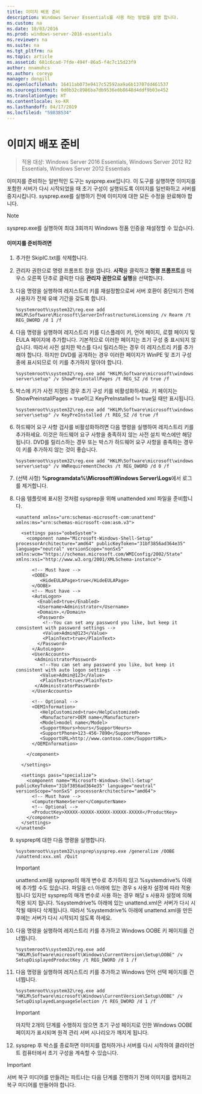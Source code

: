 ```yaml
---
title: 이미지 배포 준비
description: Windows Server Essentials를 사용 하는 방법을 설명 합니다.
ms.custom: na
ms.date: 10/03/2016
ms.prod: windows-server-2016-essentials
ms.reviewer: na
ms.suite: na
ms.tgt_pltfrm: na
ms.topic: article
ms.assetid: 681c6cad-7fde-494f-86a5-f4c7c15d23f9
author: nnamuhcs
ms.author: coreyp
manager: dongill
ms.openlocfilehash: 16411ab073e9417c52592aa9a6b13707dd461537
ms.sourcegitcommit: 0d0b32c8986ba7db9536e0b8648d4ddf9b03e452
ms.translationtype: HT
ms.contentlocale: ko-KR
ms.lasthandoff: 04/17/2019
ms.locfileid: "59838534"
---
```

# <a name="preparing-the-image-for-deployment"></a>이미지 배포 준비

>적용 대상: Windows Server 2016 Essentials, Windows Server 2012 R2 Essentials, Windows Server 2012 Essentials

이미지를 준비하는 일반적인 도구는 sysprep.exe입니다. 이 도구를 실행하면 이미지를 포함한 서버가 다시 시작되었을 때 초기 구성이 실행되도록 이미지를 일반화하고 서버를 중지시킵니다. sysprep.exe를 실행하기 전에 이미지에 대한 모든 수정을 완료해야 합니다.  
  
> [!NOTE]
>  sysprep.exe를 실행하여 최대 3회까지 Windows 정품 인증을 재설정할 수 있습니다.  
  
#### <a name="to-prepare-the-image"></a>이미지를 준비하려면  
  
1.  추가한 SkipIC.txt를 삭제합니다.  
  
2.  관리자 권한으로 명령 프롬프트 창을 엽니다. **시작**을 클릭하고 **명령 프롬프트**를 마우스 오른쪽 단추로 클릭한 다음 **관리자 권한으로 실행**을 선택합니다.  
  
3.  다음 명령을 실행하여 레지스트리 키를 재설정함으로써 서버 호환이 중단되기 전에 사용자가 전체 유예 기간을 갖도록 합니다.  
  
    ```  
    %systemroot%\system32\reg.exe add HKLM\Software\Microsoft\ServerInfrastructureLicensing /v Rearm /t REG_DWORD /d 1 /f  
    ```  
  
4.  다음 명령을 실행하여 레지스트리 키를 디스플레이 키, 언어 페이지, 로캘 페이지 및 EULA 페이지에 추가합니다. 기본적으로 이러한 페이지는 초기 구성 중 표시되지 않습니다. 따라서 사전 설치한 박스를 다시 릴리스하는 경우 이 레지스트리 키를 추가해야 합니다. 하지만 DVD를 공개하는 경우 이러한 페이지가 WinPE 및 초기 구성 중에 표시되므로 이 키를 추가하지 말아야 합니다.  
  
    ```  
    %systemroot%\system32\reg.exe add "HKLM\Software\microsoft\windows server\setup" /v ShowPreinstallPages /t REG_SZ /d true /f  
    ```  
  
5.  박스에 키가 사전 지정된 경우 초기 구성 키를 비활성화하세요. 키 페이지는 ShowPreinstallPages = true이고 KeyPreInstalled != true일 때만 표시됩니다.  
  
    ```  
    %systemroot%\system32\reg.exe add "HKLM\Software\microsoft\windows server\setup" /v KeyPreInstalled /t REG_SZ /d true /f  
    ```  
  
6.  하드웨어 요구 사항 검사를 비활성화하려면 다음 명령을 실행하여 레지스트리 키를 추가하세요. 이것은 하드웨어 요구 사항을 충족하지 않는 사전 설치 박스에만 해당됩니다. DVD를 릴리스하는 경우 또는 박스가 하드웨어 요구 사항을 충족하는 경우 이 키를 추가하지 않는 것이 좋습니다.  
  
    ```  
    %systemroot%\system32\reg.exe add "HKLM\Software\microsoft\windows server\setup" /v HWRequirementChecks /t REG_DWORD /d 0 /f  
    ```  
  
7.  (선택 사항) **%programdata%\Microsoft\Windows Server\Logs**에서 로그를 제거합니다.  
  
8.  다음 템플릿에 표시된 것처럼 sysprep을 위해 unattended xml 파일을 준비합니다.  
  
    ```  
    <unattend xmlns="urn:schemas-microsoft-com:unattend" xmlns:ms="urn:schemas-microsoft-com:asm.v3">  
  
      <settings pass="oobeSystem">  
        <component name="Microsoft-Windows-Shell-Setup" processorArchitecture="amd64" publicKeyToken="31bf3856ad364e35" language="neutral" versionScope="nonSxS" xmlns:wcm="https://schemas.microsoft.com/WMIConfig/2002/State" xmlns:xsi="http://www.w3.org/2001/XMLSchema-instance">  
  
          <!-- Must have -->  
          <OOBE>  
             <HideEULAPage>true</HideEULAPage>  
          </OOBE>  
          <!-- Must have -->  
          <AutoLogon>   
            <Enabled>true</Enabled>   
            <Username>Administrator</Username>   
            <Domain>.</Domain>   
            <Password>   
              <!--You can set any password you like, but keep it consistent with password settings -->       
              <Value>Admin@123</Value>   
              <PlainText>true</PlainText>   
            </Password>   
          </AutoLogon>   
          <UserAccounts>   
           <AdministratorPassword>   
             <!--You can set any password you like, but keep it consistent with auto logon settings -->       
             <Value>Admin@123</Value>   
             <PlainText>true</PlainText>   
           </AdministratorPassword>   
          </UserAccounts>  
  
          <!-- Optional -->  
          <OEMInformation>  
             <HelpCustomized>true</HelpCustomized>  
             <Manufacturer>OEM name</Manufacturer>  
             <Model>model name</Model>  
             <SupportHours>hours</SupportHours>  
             <SupportPhone>123-456-7890</SupportPhone>  
             <SupportURL>http://www.contoso.com</SupportURL>  
          </OEMInformation>  
  
        </component>  
  
      </settings>  
  
      <settings pass="specialize">  
        <component name="Microsoft-Windows-Shell-Setup" publicKeyToken="31bf3856ad364e35" language="neutral" versionScope="nonSxS" processorArchitecture="amd64">  
          <!-- Must have -->  
          <ComputerName>Server</ComputerName>          
          <!-- Optional -->  
          <ProductKey>XXXXX-XXXXX-XXXXX-XXXXX-XXXXX</ProductKey>  
        </component>  
      </settings>  
    </unattend>  
    ```  
  
9. sysprep에 대한 다음 명령을 실행합니다.  
  
    ```  
    %systemroot%\system32\sysprep\sysprep.exe /generalize /OOBE /unattend:xxx.xml /Quit  
    ```  
  
    > [!IMPORTANT]
    >  unattend.xml을 sysprep의 매개 변수로 추가하지 않고 %systemdrive% 아래에 추가할 수도 있습니다. 파일을 c:\ 아래에 있는 경우 s 사용자 설정에 따라 적용 됩니다 있지만 sysprep의 매개 변수로 사용 하는 경우 해당 s 사용자 설정에 의해 적용 되지 됩니다. %systemdrive% 아래에 있는 unattend.xml은 서버가 다시 시작될 때마다 삭제됩니다. 따라서 %systemdrive% 아래에 unattend.xml을 만든 후에는 서버가 다시 시작되지 않도록 하세요.  
  
10. 다음 명령을 실행하여 레지스트리 키를 추가하고 Windows OOBE 키 페이지를 건너뜁니다.  
  
    ```  
    %systemroot%\system32\reg.exe add "HKLM\Software\microsoft\Windows\CurrentVersion\Setup\OOBE" /v SetupDisplayedProductKey /t REG_DWORD /d 1 /f  
    ```  
  
11. 다음 명령을 실행하여 레지스트리 키를 추가하고 Windows 언어 선택 페이지를 건너뜁니다.  
  
    ```  
    %systemroot%\system32\reg.exe add "HKLM\Software\microsoft\Windows\CurrentVersion\Setup\OOBE" /v SetupDisplayedLanguageSelection /t REG_DWORD /d 1 /f  
    ```  
  
    > [!IMPORTANT]
    >  마지막 2개의 단계를 수행하지 않으면 초기 구성 페이지로 인한 Windows OOBE 페이지가 표시되며 원격 관리 서버 시나리오가 깨지게 됩니다.  
  
12. sysprep 후 박스를 종료하면 이미지를 캡처하거나 서버를 다시 시작하여 클라이언트 컴퓨터에서 초기 구성을 계속할 수 있습니다.  
  
> [!IMPORTANT]
>  서버 복구 미디어를 만들려는 파트너는 다음 단계를 진행하기 전에 이미지를 캡처하고 복구 미디어를 만들어야 합니다.